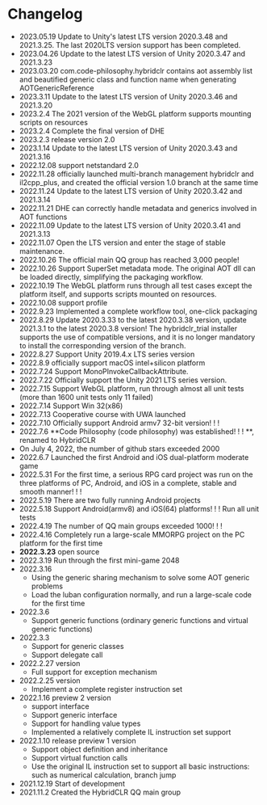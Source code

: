 # Changelog

- 2023.05.19 Update to Unity's latest LTS version 2020.3.48 and 2021.3.25. The last 2020LTS version support has been completed.
- 2023.04.26 Update to the latest LTS version of Unity 2020.3.47 and 2021.3.23
- 2023.03.20 com.code-philosophy.hybridclr contains aot assembly list and beautified generic class and function name when generating AOTGenericReference
- 2023.3.11 Update to the latest LTS version of Unity 2020.3.46 and 2021.3.20
- 2023.2.4 The 2021 version of the WebGL platform supports mounting scripts on resources
- 2023.2.4 Complete the final version of DHE
- 2023.2.3 release version 2.0
- 2023.1.14 Update to the latest LTS version of Unity 2020.3.43 and 2021.3.16
- 2022.12.08 support netstandard 2.0
- 2022.11.28 officially launched multi-branch management hybridclr and il2cpp_plus, and created the official version 1.0 branch at the same time
- 2022.11.24 Update to the latest LTS version of Unity 2020.3.42 and 2021.3.14
- 2022.11.21 DHE can correctly handle metadata and generics involved in AOT functions
- 2022.11.09 Update to the latest LTS version of Unity 2020.3.41 and 2021.3.13
- 2022.11.07 Open the LTS version and enter the stage of stable maintenance.
- 2022.10.26 The official main QQ group has reached 3,000 people!
- 2022.10.26 Support SuperSet metadata mode. The original AOT dll can be loaded directly, simplifying the packaging workflow.
- 2022.10.19 The WebGL platform runs through all test cases except the platform itself, and supports scripts mounted on resources.
- 2022.10.08 support profile
- 2022.9.23 Implemented a complete workflow tool, one-click packaging
- 2022.8.29 Update 2020.3.33 to the latest 2020.3.38 version, update 2021.3.1 to the latest 2020.3.8 version! The hybridclr_trial installer supports the use of compatible versions, and it is no longer mandatory to install the corresponding version of the branch.
- 2022.8.27 Support Unity 2019.4.x LTS series version
- 2022.8.9 officially support macOS intel+silicon platform
- 2022.7.24 Support MonoPInvokeCallbackAttribute.
- 2022.7.22 Officially support the Unity 2021 LTS series version.
- 2022.7.15 Support WebGL platform, run through almost all unit tests (more than 1600 unit tests only 11 failed)
- 2022.7.14 Support Win 32(x86)
- 2022.7.13 Cooperative course with UWA launched
- 2022.7.10 Officially support Android armv7 32-bit version! ! !
- 2022.7.6 **Code Philosophy (code philosophy) was established! ! ! **, renamed to HybridCLR
- On July 4, 2022, the number of github stars exceeded 2000
- 2022.6.7 Launched the first Android and iOS dual-platform moderate game
- 2022.5.31 For the first time, a serious RPG card project was run on the three platforms of PC, Android, and iOS in a complete, stable and smooth manner! ! !
- 2022.5.19 There are two fully running Android projects
- 2022.5.18 Support Android(armv8) and iOS(64) platforms! ! ! Run all unit tests
- 2022.4.19 The number of QQ main groups exceeded 1000! ! !
- 2022.4.16 Completely run a large-scale MMORPG project on the PC platform for the first time
- **2022.3.23** open source
- 2022.3.19 Run through the first mini-game 2048
- 2022.3.16
   - Using the generic sharing mechanism to solve some AOT generic problems
   - Load the luban configuration normally, and run a large-scale code for the first time
- 2022.3.6
   - Support generic functions (ordinary generic functions and virtual generic functions)
- 2022.3.3
   - Support for generic classes
   - Support delegate call
- 2022.2.27 version
   - Full support for exception mechanism
- 2022.2.25 version
   - Implement a complete register instruction set
- 2022.1.16 preview 2 version
   - support interface
   - Support generic interface
   - Support for handling value types
   - Implemented a relatively complete IL instruction set support
- 2022.1.10 release preview 1 version
   - Support object definition and inheritance
   - Support virtual function calls
   - Use the original IL instruction set to support all basic instructions: such as numerical calculation, branch jump
- 2021.12.19 Start of development
- 2021.11.2 Created the HybridCLR QQ main group
